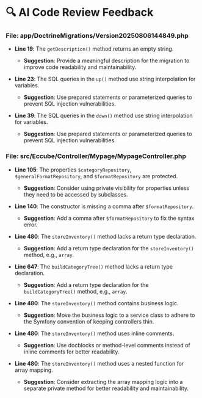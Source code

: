 # 🔍 AI Code Review Feedback

### File: app/DoctrineMigrations/Version20250806144849.php

- **Line 19**: The `getDescription()` method returns an empty string.
  - **Suggestion**: Provide a meaningful description for the migration to improve code readability and maintainability.

- **Line 23**: The SQL queries in the `up()` method use string interpolation for variables.
  - **Suggestion**: Use prepared statements or parameterized queries to prevent SQL injection vulnerabilities.

- **Line 39**: The SQL queries in the `down()` method use string interpolation for variables.
  - **Suggestion**: Use prepared statements or parameterized queries to prevent SQL injection vulnerabilities.

### File: src/Eccube/Controller/Mypage/MypageController.php

- **Line 105**: The properties `$categoryRepository`, `$generalFormatRepository`, and `$formatRepository` are protected.
  - **Suggestion**: Consider using private visibility for properties unless they need to be accessed by subclasses.

- **Line 140**: The constructor is missing a comma after `$formatRepository`.
  - **Suggestion**: Add a comma after `$formatRepository` to fix the syntax error.

- **Line 480**: The `storeInventory()` method lacks a return type declaration.
  - **Suggestion**: Add a return type declaration for the `storeInventory()` method, e.g., `array`.

- **Line 647**: The `buildCategoryTree()` method lacks a return type declaration.
  - **Suggestion**: Add a return type declaration for the `buildCategoryTree()` method, e.g., `array`.

- **Line 480**: The `storeInventory()` method contains business logic.
  - **Suggestion**: Move the business logic to a service class to adhere to the Symfony convention of keeping controllers thin.

- **Line 480**: The `storeInventory()` method uses inline comments.
  - **Suggestion**: Use docblocks or method-level comments instead of inline comments for better readability.

- **Line 480**: The `storeInventory()` method uses a nested function for array mapping.
  - **Suggestion**: Consider extracting the array mapping logic into a separate private method for better readability and maintainability.